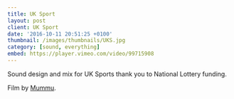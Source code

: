 ```yaml
---
title: UK Sport
layout: post
client: UK Sport
date: '2016-10-11 20:51:25 +0100'
thumbnail: /images/thumbnails/UKS.jpg
category: [sound, everything]
embed: https://player.vimeo.com/video/99715908
---
```


Sound design and mix for UK Sports thank you to National Lottery funding.

Film by [Mummu](http://www.mummu.co.uk).
